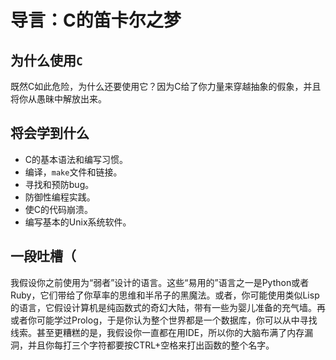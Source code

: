# 导言：C的笛卡尔之梦

## 为什么使用`C`
既然C如此危险，为什么还要使用它？因为C给了你力量来穿越抽象的假象，并且将你从愚昧中解放出来。

## 将会学到什么
* C的基本语法和编写习惯。
* 编译，`make`文件和链接。
* 寻找和预防bug。
* 防御性编程实践。
* 使C的代码崩溃。
* 编写基本的Unix系统软件。

## 一段吐槽（
我假设你之前使用为“弱者”设计的语言。这些“易用的”语言之一是Python或者Ruby，它们带给了你草率的思维和半吊子的黑魔法。或者，你可能使用类似Lisp的语言，它假设计算机是纯函数式的奇幻大陆，带有一些为婴儿准备的充气墙。再或者你可能学过Prolog，于是你认为整个世界都是一个数据库，你可以从中寻找线索。甚至更糟糕的是，我假设你一直都在用IDE，所以你的大脑布满了内存漏洞，并且你每打三个字符都要按CTRL+空格来打出函数的整个名字。